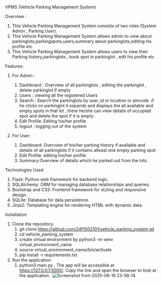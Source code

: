 VPMS (Vehicle Parking Management System) 

Overview :
1. This Vehicle Parking Management System consists of two roles (System Admin , Parking User).
2. This Vehicle Parking Management System allows admin to view about parkinglots,parkingspots,users,summary about parkinglots,editing his profile etc
3. This Vehicle Parking Management System allows users to view their Parking history,parkinglots , book spot in parkinglot , edit his profile etc

Features:
1. For Admin :
    1. Dashboard : Overview of all parkinglots , editing the parkinglot , delete parkinglot if empty
    2. Users : viewing all the registered Users
    3. Search : Search the parkinglots by user_id or location or pincode .if he clicks on parkinglot it expands and displays the all available and empty spots in that lot , there he/she can view details of occupied spot and delete the spot if it is empty .
    4. Edit Profile: Editing his/her profile
    5. logout : logging out of the system 

2. For User:
    1. Dashboard: Overview of his/her parking history if available and details of all parkinglots if it contains atleast one empty parking spot
    2. Edit Profile: editing his/her profile
    3. Summary:Overview of details which he parked out from the lots.

Technologies Used
1. Flask: Python web framework for backend logic.
2. SQLAlchemy: ORM for managing database relationships and queries.
3. Bootstrap and CSS: Frontend framework for styling and responsive design.
4. SQLite: Database for data persistence.
5. Jinja2: Templating engine for rendering HTML with dynamic data.

Installation
1. Clone the repository:
    1. git clone https://github.com/24f1002101/vehicle_parking_system.git
    2. cd vehicle_parking_system
    3. create virtual environment by python3 -m venv virtual_environment_name
    4. source virtual_environment_name/bin/activate
    5. pip install -r requirements.txt
2. Run the application:
    1. python3 main.py , The app will be accessible at https://127.0.0.1:5000/. Copy the link and open the browser to look at the application .
![Screenshot from 2025-06-16 23-56-14](https://github.com/user-attachments/assets/7b25dec3-7ae0-4f6e-a37d-43150b4ca167)
